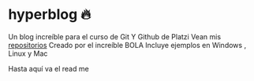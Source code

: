 # hyperblog 🔥
Un blog increíble para el curso de Git Y Github de Platzi
Vean mis [repositorios](https://github.com/Semucas?tab=repositories "repositorios")
Creado por el increíble BOLA
Incluye ejemplos en Windows , Linux y Mac


Hasta aquí va el read me
